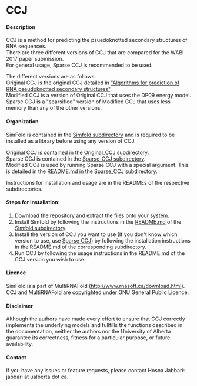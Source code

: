# CCJ

#### Description
CCJ is a method for predicting the psuedoknotted secondary structures of RNA sequences.     
There are three different versions of CCJ that are compared for the WABI 2017 paper submission.   
For general usage, Sparse CCJ is recommended to be used.   

The different versions are as follows:   
Original CCJ is the original CCJ detailed in ["Algorithms for prediction of RNA pseudoknotted secondary structures"](https://open.library.ubc.ca/cIRcle/collections/ubctheses/24/items/1.0167140).   
Modified CCJ is a version of Original CCJ that uses the DP09 energy model.   
Sparse CCJ is a "sparsified" version of Modified CCJ that uses less memory than any of the other versions.     
     
#### Organization
SimFold is contained in the [Simfold subdirectory](https://github.com/HosnaJabbari/CCJ/tree/master/simfold) and is required to be installed as a library before using any version of CCJ.      

Original CCJ is contained in the [Original_CCJ subdirectory](https://github.com/HosnaJabbari/CCJ/tree/master/Original_CCJ).    
Sparse CCJ is contained in the [Sparse_CCJ subdirectory](https://github.com/HosnaJabbari/CCJ/tree/master/Sparse_CCJ).   
Modified CCJ is used by running Sparse CCJ with a special argument. This is detailed in the [README.md](https://github.com/HosnaJabbari/CCJ/tree/master/Sparse_CCJ#sparse-ccj) in the [Sparse_CCJ subdirectory](https://github.com/HosnaJabbari/CCJ/tree/master/Sparse_CCJ). 

Instructions for installation and usage are in the READMEs of the respective subdirectories.   

#### Steps for installation:
1. [Download the repository](https://github.com/HosnaJabbari/CCJ/archive/master.zip) and extract the files onto your system.
2. Install Simfold by following the instructions in the [README.md](https://github.com/HosnaJabbari/CCJ/tree/master/simfold#simfold) of the [Simfold subdirectory](https://github.com/HosnaJabbari/CCJ/tree/master/simfold).   
3. Install the version of CCJ you want to use (If you don't know which version to use, use [Sparse CCJ](https://github.com/HosnaJabbari/CCJ/tree/master/Sparse_CCJ#sparse-ccj)) by following the installation instructions in the README.md of the corresponding subdirectory.    
4. Run CCJ by following the usage instructions in the README.md of the CCJ version you wish to use.   

#### Licence
SimFold is a part of MultiRNAFold (http://www.rnasoft.ca/download.html).     
CCJ and MultiRNAFold are copyrighted under GNU General Public Licence.

#### Disclaimer
Although the authors have made every effort to ensure that CCJ correctly implements the underlying models and fullfills the functions described in the documentation, neither the authors nor the University of Alberta guarantee its correctness, fitness for a particular purpose, or future availability.

#### Contact  
If you have any issues or feature requests, please contact Hosna Jabbari: jabbari at ualberta dot ca.
